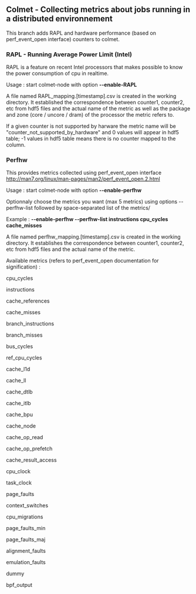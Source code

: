 ## Colmet - Collecting metrics about jobs running in a distributed environnement

This branch adds RAPL and hardware performance (based on perf_event_open interface) counters to colmet.

### RAPL - Running Average Power Limit (Intel)

RAPL is a feature on recent Intel processors that makes possible to know the power consumption of cpu in realtime.

Usage : start colmet-node with option **--enable-RAPL**

A file named RAPL_mapping.[timestamp].csv is created in the working directory. It established the correspondence between counter1, counter2, etc from hdf5 files and the actual name of the metric as well as the package and zone (core / uncore / dram) of the processor the metric refers to.

If a given counter is not supported by harware the metric name will be "counter_not_supported_by_hardware" and 0 values will appear in hdf5 table; -1 values in hdf5 table means there is no counter mapped to the column.

### Perfhw

This provides metrics collected using perf_event_open interface http://man7.org/linux/man-pages/man2/perf_event_open.2.html

Usage : start colmet-node with option **--enable-perfhw**

Optionnaly choose the metrics you want (max 5 metrics) using options --perfhw-list followed by space-separated list of the metrics/

Example : **--enable-perfhw --perfhw-list instructions cpu_cycles cache_misses**

A file named perfhw_mapping.[timestamp].csv is created in the working directory. It establishes the correspondence between counter1, counter2, etc from hdf5 files and the actual name of the metric.

Available metrics (refers to perf_event_open documentation for signification) :

cpu_cycles 

instructions 

cache_references 

cache_misses 

branch_instructions

branch_misses

bus_cycles 

ref_cpu_cycles 

cache_l1d 

cache_ll 

cache_dtlb 

cache_itlb 

cache_bpu 

cache_node 

cache_op_read 

cache_op_prefetch 

cache_result_access 

cpu_clock 

task_clock 

page_faults 

context_switches 

cpu_migrations

page_faults_min 

page_faults_maj

alignment_faults 

emulation_faults

dummy

bpf_output

